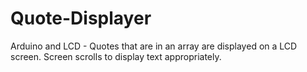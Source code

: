 # Quote-Displayer
Arduino and LCD - Quotes that are in an array are displayed on a LCD screen. Screen scrolls to display text appropriately. 
